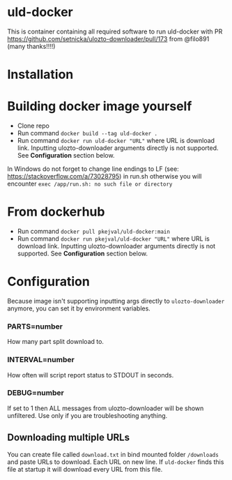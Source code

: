 # uld-docker

This is container containing all required software to run uld-docker with PR https://github.com/setnicka/ulozto-downloader/pull/173 from @filo891 (many thanks!!!!)

# Installation
# Building docker image yourself
- Clone repo
- Run command `docker build --tag uld-docker .`
- Run command `docker run uld-docker "URL"` where URL is download link. Inputting ulozto-downloader arguments directly is not supported. See **Configuration** section below.

In Windows do not forget to change line endings to LF (see: https://stackoverflow.com/a/73028795) in run.sh otherwise you will encounter ```exec /app/run.sh: no such file or directory```

# From dockerhub
- Run command `docker pull pkejval/uld-docker:main`
- Run command `docker run pkejval/uld-docker "URL"` where URL is download link. Inputting ulozto-downloader arguments directly is not supported. See **Configuration** section below.


# Configuration
Because image isn't supporting inputting args directly to `ulozto-downloader` anymore, you can set it by environment variables.

### PARTS=number
How many part split download to.
### INTERVAL=number
How often will script report status to STDOUT in seconds.
### DEBUG=number
If set to 1 then ALL messages from ulozto-downloader will be shown unfiltered. Use only if you are troubleshooting anything.

## Downloading multiple URLs
You can create file called `download.txt` in bind mounted folder `/downloads` and paste URLs to download. Each URL on new line. If `uld-docker` finds this file at startup it will download every URL from this file. 